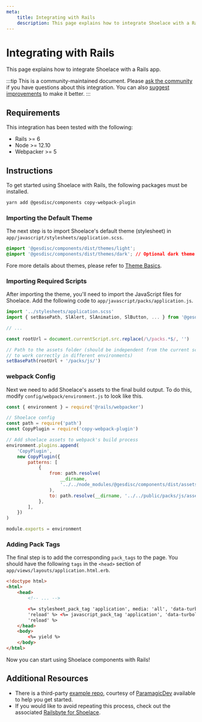 ```yaml
---
meta:
    title: Integrating with Rails
    description: This page explains how to integrate Shoelace with a Rails app.
---
```


# Integrating with Rails

This page explains how to integrate Shoelace with a Rails app.

:::tip
This is a community-maintained document. Please [ask the community](/resources/community) if you have questions about this integration. You can also [suggest improvements](https://github.com/gesdisc/components/blob/next/docs/tutorials/integrating-with-rails.md) to make it better.
:::

## Requirements

This integration has been tested with the following:

-   Rails >= 6
-   Node >= 12.10
-   Webpacker >= 5

## Instructions

To get started using Shoelace with Rails, the following packages must be installed.

```bash
yarn add @gesdisc/components copy-webpack-plugin
```

### Importing the Default Theme

The next step is to import Shoelace's default theme (stylesheet) in `app/javascript/stylesheets/application.scss`.

```css
@import '@gesdisc/components/dist/themes/light';
@import '@gesdisc/components/dist/themes/dark'; // Optional dark theme
```

Fore more details about themes, please refer to [Theme Basics](/getting-started/themes#theme-basics).

### Importing Required Scripts

After importing the theme, you'll need to import the JavaScript files for Shoelace. Add the following code to `app/javascript/packs/application.js`.

```js
import '../stylesheets/application.scss'
import { setBasePath, SlAlert, SlAnimation, SlButton, ... } from '@gesdisc/components'

// ...

const rootUrl = document.currentScript.src.replace(/\/packs.*$/, '')

// Path to the assets folder (should be independent from the current script source path
// to work correctly in different environments)
setBasePath(rootUrl + '/packs/js/')
```

### webpack Config

Next we need to add Shoelace's assets to the final build output. To do this, modify `config/webpack/environment.js` to look like this.

```js
const { environment } = require('@rails/webpacker')

// Shoelace config
const path = require('path')
const CopyPlugin = require('copy-webpack-plugin')

// Add shoelace assets to webpack's build process
environment.plugins.append(
    'CopyPlugin',
    new CopyPlugin({
        patterns: [
            {
                from: path.resolve(
                    __dirname,
                    '../../node_modules/@gesdisc/components/dist/assets'
                ),
                to: path.resolve(__dirname, '../../public/packs/js/assets'),
            },
        ],
    })
)

module.exports = environment
```

### Adding Pack Tags

The final step is to add the corresponding `pack_tags` to the page. You should have the following `tags` in the `<head>` section of `app/views/layouts/application.html.erb`.

```html
<!doctype html>
<html>
    <head>
        <!-- ... -->

        <%= stylesheet_pack_tag 'application', media: 'all', 'data-turbolinks-track':
        'reload' %> <%= javascript_pack_tag 'application', 'data-turbolinks-track':
        'reload' %>
    </head>
    <body>
        <%= yield %>
    </body>
</html>
```

Now you can start using Shoelace components with Rails!

## Additional Resources

-   There is a third-party [example repo](https://github.com/ParamagicDev/rails-shoelace-example), courtesy of [ParamagicDev](https://github.com/ParamagicDev) available to help you get started.
-   If you would like to avoid repeating this process, check out the associated [Railsbyte for Shoelace](https://railsbytes.com/templates/X8BsEb).
